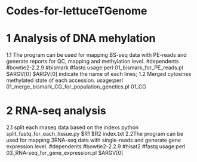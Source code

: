 # Codes-for-lettuceTGenome
# 1 Analysis of DNA mehylation
1.1 The program can be used for mapping BS-seq data with PE-reads and generate reports for QC, mapping and methylation level.
#dependents
#bowtie2-2.2.9
#bismark
#fastq
usage:perl 01_bismark_for_PE_reads.pl $ARGV[0]
$ARGV[0] indicate the name of each lines;
1.2 Merged cytosines methylated state of each accession.
usage:perl 01_merge_bismark_CG_for_population_genetics.pl 01_CG

# 2 RNA-seq analysis
2.1 split each rnaseq data based on the indexs
python split_fastq_for_each_tissue.py $R1 $R2 index.txt
2.2The program can be used for mapping 3RNA-seq data with single-reads and generate gene expression level.
#dependents
#bowtie2-2.2.9
#hisat2
#fastq
usage:perl 03_RNA-seq_for_gene_expression.pl $ARGV[0]

